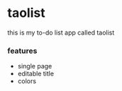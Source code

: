 # taolist

this is my to-do list app called taolist 

### features
- single page
- editable title
- colors 
